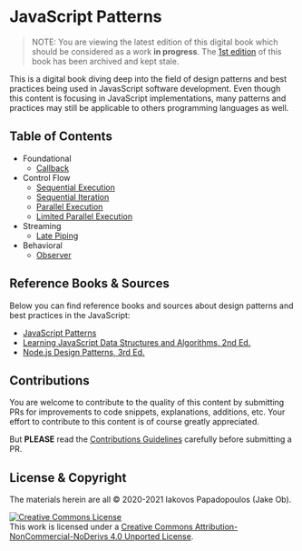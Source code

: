 # JavaScript Patterns

> NOTE: You are viewing the latest edition of this digital book which should be considered as a work **in progress**. The [1st edition](https://github.com/tzeikob/javascript-patterns/tree/1st-ed) of this book has been archived and kept stale.

This is a digital book diving deep into the field of design patterns and best practices being used in JavasScript software development. Even though this content is focusing in JavaScript implementations, many patterns and practices may still be applicable to others programming languages as well.

## Table of Contents
* Foundational
  * [Callback](foundational/callback/)
* Control Flow
  * [Sequential Execution](control-flow/sequential-execution/)
  * [Sequential Iteration](control-flow/sequential-iteration/)
  * [Parallel Execution](control-flow/parallel-execution/)
  * [Limited Parallel Execution](control-flow/limited-parallel-execution/)
* Streaming
  * [Late Piping](streaming/late-piping/)
* Behavioral
  * [Observer](behavioral/observer/)

## Reference Books & Sources

Below you can find reference books and sources about design patterns and best practices in the JavaScript:

* [JavaScript Patterns](https://www.oreilly.com/library/view/javascript-patterns/9781449399115/)
* [Learning JavaScript Data Structures and Algorithms, 2nd Ed.](https://www.packtpub.com/product/learning-javascript-data-structures-and-algorithms-second-edition/9781785285493)
* [Node.js Design Patterns, 3rd Ed.](https://www.packtpub.com/product/node-js-design-patterns-third-edition/9781839214110)

## Contributions

You are welcome to contribute to the quality of this content by submitting PRs for improvements to code snippets, explanations, additions, etc. Your effort to contribute to this content is of course greatly appreciated.

But **PLEASE** read the [Contributions Guidelines](CONTRIBUTE.md) carefully before submitting a PR.

## License & Copyright

The materials herein are all &copy; 2020-2021 Iakovos Papadopoulos (Jake Ob).

<a rel="license" href="http://creativecommons.org/licenses/by-nc-nd/4.0/"><img alt="Creative Commons License" style="border-width:0" src="https://i.creativecommons.org/l/by-nc-nd/4.0/88x31.png" /></a><br />This work is licensed under a <a rel="license" href="http://creativecommons.org/licenses/by-nc-nd/4.0/">Creative Commons Attribution-NonCommercial-NoDerivs 4.0 Unported License</a>.
